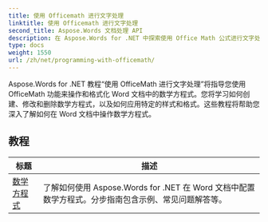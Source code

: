 ```yaml
---
title: 使用 Officemath 进行文字处理
linktitle: 使用 Officemath 进行文字处理
second_title: Aspose.Words 文档处理 API
description: 在 Aspose.Words for .NET 中探索使用 Office Math 公式进行文字处理。用于在 Word 文档中创建、编辑和格式化数学公式的分步教程和示例代码。
type: docs
weight: 1550
url: /zh/net/programming-with-officemath/
---
```

Aspose.Words for .NET 教程“使用 OfficeMath 进行文字处理”将指导您使用 OfficeMath 功能来操作和格式化 Word 文档中的数学方程式。您将学习如何创建、修改和删除数学方程式，以及如何应用特定的样式和格式。这些教程将帮助您深入了解如何在 Word 文档中操作数学方程式。

 ## 教程
| 标题 | 描述 |
| --- | --- |
| [数学方程式](./math-equations/) | 了解如何使用 Aspose.Words for .NET 在 Word 文档中配置数学方程式。分步指南包含示例、常见问题解答等。 |